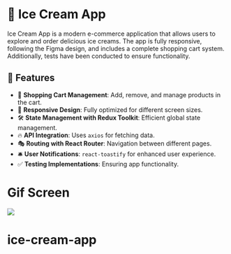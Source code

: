 # 🍦 Ice Cream App  

Ice Cream App is a modern e-commerce application that allows users to explore and order delicious ice creams. The app is fully responsive, following the Figma design, and includes a complete shopping cart system. Additionally, tests have been conducted to ensure functionality.  

## 🚀 Features  

- 🛒 **Shopping Cart Management**: Add, remove, and manage products in the cart.  
- 🎨 **Responsive Design**: Fully optimized for different screen sizes.  
- 🛠 **State Management with Redux Toolkit**: Efficient global state management.  
- 🔥 **API Integration**: Uses `axios` for fetching data.  
- 🎭 **Routing with React Router**: Navigation between different pages.  
- 🛎 **User Notifications**: `react-toastify` for enhanced user experience.  
- ✅ **Testing Implementations**: Ensuring app functionality.  

# Gif Screen
![](ekran.gif)

# ice-cream-app
